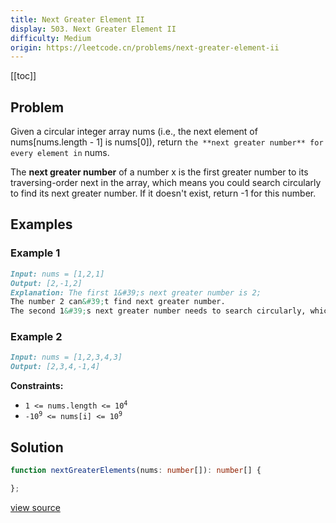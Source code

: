 ```yaml
---
title: Next Greater Element II
display: 503. Next Greater Element II
difficulty: Medium
origin: https://leetcode.cn/problems/next-greater-element-ii
---
```


[[toc]]

## Problem

Given a circular integer array nums (i.e., the next element of nums[nums.length - 1] is nums[0]), return `the **next greater number** for every element in` nums.

The **next greater number** of a number x is the first greater number to its traversing-order next in the array, which means you could search circularly to find its next greater number. If it doesn&#39;t exist, return -1 for this number.

## Examples

### Example 1

```md
Input: nums = [1,2,1]
Output: [2,-1,2]
Explanation: The first 1&#39;s next greater number is 2;
The number 2 can&#39;t find next greater number.
The second 1&#39;s next greater number needs to search circularly, which is also 2.
```

### Example 2

```md
Input: nums = [1,2,3,4,3]
Output: [2,3,4,-1,4]
```

**Constraints:**

- <code>1 &lt;= nums.length &lt;= 10<sup>4</sup></code>
- <code>-10<sup>9</sup> &lt;= nums[i] &lt;= 10<sup>9</sup></code>

## Solution

```ts
function nextGreaterElements(nums: number[]): number[] {

};
```

[view source](https://leetcode.cn/problems/next-greater-element-ii)
